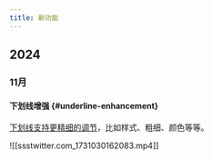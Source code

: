 ```yaml
---
title: 新功能
---
```

## 2024
### 11月
#### 下划线增强 {#underline-enhancement}
[下划线支持更精细的调节](https://x.com/miggi/status/1852054827871932533)，比如样式、粗细、颜色等等。

![[ssstwitter.com_1731030162083.mp4]]